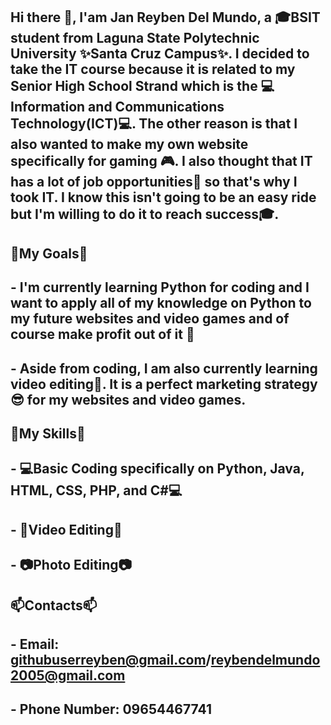 ## Hi there 👋, I'am Jan Reyben Del Mundo, a 🎓BSIT student from Laguna State Polytechnic University ✨Santa Cruz Campus✨. I decided to take the IT course because it is related to my Senior High School Strand which is the 💻Information and Communications Technology(ICT)💻. The other reason is that I also wanted to make my own website specifically for gaming 🎮. I also thought that IT has a lot of job opportunities🏢 so that's why I took IT. I know this isn't going to be an easy ride but I'm willing to do it to reach success🎓.

## 🎯My Goals🎯
## - I'm currently learning Python for coding and I want to apply all of my knowledge on Python to my future websites and video games and of course make profit out of it 🤑
## - Aside from coding, I am also currently learning video editing🎥. It is a perfect marketing strategy😎 for my websites and video games.

## 🚀My Skills🚀
## - 💻Basic Coding specifically on Python, Java, HTML, CSS, PHP, and C#💻
## - 🎥Video Editing🎥
## - 📷Photo Editing📷

## 📫Contacts📫
## - Email: githubuserreyben@gmail.com/reybendelmundo2005@gmail.com
## - Phone Number: 09654467741
